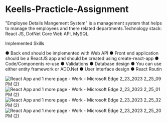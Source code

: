 # Keells-Practicle-Assignment

"Employee Details Mangement System" is a management system that helps to manage the employees and there related departments.Technology stack: React JS, DotNet Core Web API, MySQL.

 Implemented Skills 
 
● Back end should be implemented with Web API
● Front end application should be a ReactJS app and should be created using create-react-app
● Code/Components re-use
● Validations
● Database design
● You can use either entity framework or ADO.Net
● User interface design
● React Routin


![React App and 1 more page - Work - Microsoft​ Edge 2_23_2023 2_25_09 PM (2)](https://user-images.githubusercontent.com/89748072/220907141-eb8287e6-27ba-455c-b2f4-22651d248443.png)
![React App and 1 more page - Work - Microsoft​ Edge 2_23_2023 2_25_01 PM (2)](https://user-images.githubusercontent.com/89748072/220907264-c972c2da-eb5b-4c47-870a-fdf80715205e.png)
![React App and 1 more page - Work - Microsoft​ Edge 2_23_2023 2_25_32 PM (2)](https://user-images.githubusercontent.com/89748072/220907290-1d702cdf-639e-4589-8ca3-7e6a8064a8fd.png)
![React App and 1 more page - Work - Microsoft​ Edge 2_23_2023 2_25_20 PM (2)](https://user-images.githubusercontent.com/89748072/220907312-9a81b298-590f-4b03-bbda-af31f6aedc9a.png)
